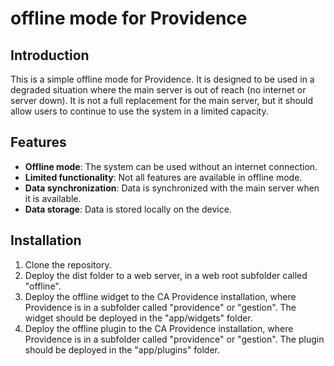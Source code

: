 # offline mode for Providence

## Introduction

This is a simple offline mode for Providence. It is designed to be used in a degraded situation where the main server is out of reach (no internet or server down). It is not a full replacement for the main server, but it should allow users to continue to use the system in a limited capacity.

## Features

- **Offline mode**: The system can be used without an internet connection.
- **Limited functionality**: Not all features are available in offline mode.
- **Data synchronization**: Data is synchronized with the main server when it is available.
- **Data storage**: Data is stored locally on the device.

## Installation

1. Clone the repository.
2. Deploy the dist folder to a web server, in a web root subfolder called "offline".
3. Deploy the offline widget to the CA Providence installation, where Providence is in a subfolder called "providence" or "gestion". The widget should be deployed in the "app/widgets" folder.
4. Deploy the offline plugin to the CA Providence installation, where Providence is in a subfolder called "providence" or "gestion". The plugin should be deployed in the "app/plugins" folder.

